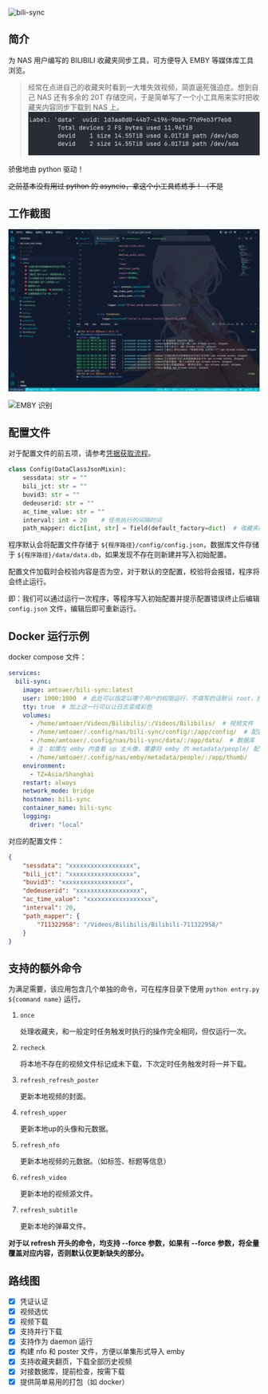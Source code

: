 ![bili-sync](https://socialify.git.ci/amtoaer/bili-sync/image?description=1&font=KoHo&issues=1&language=1&logo=https%3A%2F%2Fs2.loli.net%2F2023%2F12%2F02%2F9EwT2yInOu1d3zm.png&name=1&owner=1&pattern=Signal&pulls=1&stargazers=1&theme=Light)

## 简介

为 NAS 用户编写的 BILIBILI 收藏夹同步工具，可方便导入 EMBY 等媒体库工具浏览。

> 经常在点进自己的收藏夹时看到一大堆失效视频，简直逼死强迫症。想到自己 NAS 还有多余的 20T 存储空间，于是简单写了一个小工具用来实时把收藏夹内容同步下载到 NAS 上。
> ![](asset/space.png)

骄傲地由 python 驱动！

~~之前基本没有用过 python 的 asyncio，拿这个小工具练练手！（不是~~

## 工作截图

![下载视频](asset/run.png)

![EMBY 识别](asset/emby.png)

## 配置文件

对于配置文件的前五项，请参考[凭据获取流程](https://nemo2011.github.io/bilibili-api/#/get-credential)。

```python
class Config(DataClassJsonMixin):
    sessdata: str = ""
    bili_jct: str = ""
    buvid3: str = ""
    dedeuserid: str = ""
    ac_time_value: str = ""
    interval: int = 20    # 任务执行的间隔时间
    path_mapper: dict[int, str] = field(default_factory=dict)  # 收藏夹的 id 到存储目录的映射
```

程序默认会将配置文件存储于 `${程序路径}/config/config.json`，数据库文件存储于 `${程序路径}/data/data.db`，如果发现不存在则新建并写入初始配置。

配置文件加载时会校验内容是否为空，对于默认的空配置，校验将会报错，程序将会终止运行。

即：我们可以通过运行一次程序，等程序写入初始配置并提示配置错误终止后编辑 `config.json` 文件，编辑后即可重新运行。


## Docker 运行示例

docker compose 文件：
```yaml
services:
  bili-sync:
    image: amtoaer/bili-sync:latest
    user: 1000:1000  # 此处可以指定以哪个用户的权限运行，不填写的话默认 root，推荐填写。
    tty: true  # 加上这一行可以让日志变成彩色
    volumes:
      - /home/amtoaer/Videos/Bilibilis/:/Videos/Bilibilis/  # 视频文件
      - /home/amtoaer/.config/nas/bili-sync/config/:/app/config/  # 配置文件
      - /home/amtoaer/.config/nas/bili-sync/data/:/app/data/  # 数据库
      # 注：如需在 emby 内查看 up 主头像，需要将 emby 的 metadata/people/ 配置目录挂载至容器的 /app/thumb/
      - /home/amtoaer/.config/nas/emby/metadata/people/:/app/thumb/
    environment:
      - TZ=Asia/Shanghai
    restart: always
    network_mode: bridge
    hostname: bili-sync
    container_name: bili-sync
    logging:
      driver: "local"
```

对应的配置文件：

```json
{
    "sessdata": "xxxxxxxxxxxxxxxxxx",
    "bili_jct": "xxxxxxxxxxxxxxxxxx",
    "buvid3": "xxxxxxxxxxxxxxxxxx",
    "dedeuserid": "xxxxxxxxxxxxxxxxxx",
    "ac_time_value": "xxxxxxxxxxxxxxxxxx",
    "interval": 20,
    "path_mapper": {
        "711322958": "/Videos/Bilibilis/Bilibili-711322958/"
    }
}
```

## 支持的额外命令

为满足需要，该应用包含几个单独的命令，可在程序目录下使用 `python entry.py ${command name}` 运行。

1. `once`

    处理收藏夹，和一般定时任务触发时执行的操作完全相同，但仅运行一次。
2. `recheck` 

    将本地不存在的视频文件标记成未下载，下次定时任务触发时将一并下载。
3. `refresh_refresh_poster`

    更新本地视频的封面。
3. `refresh_upper`

    更新本地up的头像和元数据。
3. `refresh_nfo`

    更新本地视频的元数据。（如标签、标题等信息）
3. `refresh_video`

    更新本地的视频源文件。
3. `refresh_subtitle`

    更新本地的弹幕文件。

**对于以 refresh 开头的命令，均支持 --force 参数，如果有 --force 参数，将全量覆盖对应内容，否则默认仅更新缺失的部分。**

## 路线图

- [x] 凭证认证
- [x] 视频选优
- [x] 视频下载
- [x] 支持并行下载
- [x] 支持作为 daemon 运行
- [x] 构建 nfo 和 poster 文件，方便以单集形式导入 emby
- [x] 支持收藏夹翻页，下载全部历史视频
- [x] 对接数据库，提前检查，按需下载
- [x] 提供简单易用的打包（如 docker）
